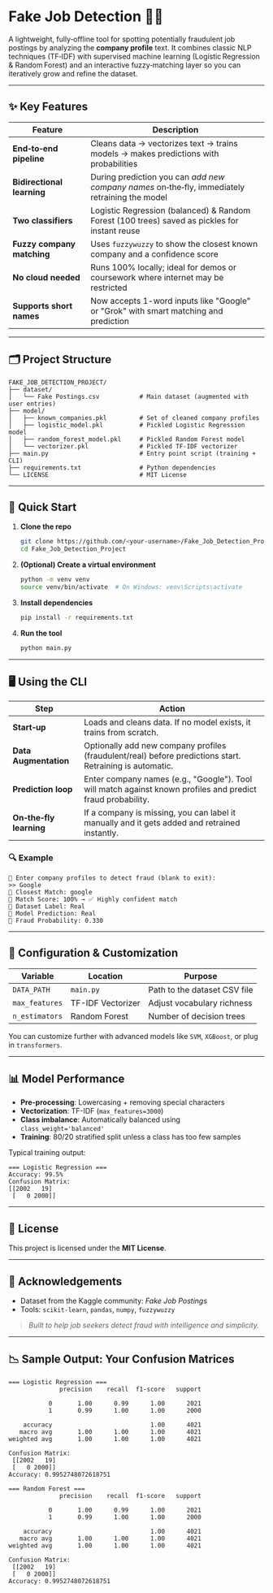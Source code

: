 
# Fake Job Detection 🚫💼

A lightweight, fully‑offline tool for spotting potentially fraudulent job postings by analyzing the **company profile** text. It combines classic NLP techniques (TF‑IDF) with supervised machine learning (Logistic Regression & Random Forest) and an interactive fuzzy‑matching layer so you can iteratively grow and refine the dataset.

---

## ✨ Key Features

| Feature                    | Description                                                                                       |
| -------------------------- | ------------------------------------------------------------------------------------------------- |
| **End‑to‑end pipeline**    | Cleans data → vectorizes text → trains models → makes predictions with probabilities              |
| **Bidirectional learning** | During prediction you can *add new company names* on‑the‑fly, immediately retraining the model    |
| **Two classifiers**        | Logistic Regression (balanced) & Random Forest (100 trees) saved as pickles for instant reuse     |
| **Fuzzy company matching** | Uses `fuzzywuzzy` to show the closest known company and a confidence score                        |
| **No cloud needed**        | Runs 100% locally; ideal for demos or coursework where internet may be restricted                 |
| **Supports short names**   | Now accepts 1-word inputs like "Google" or "Grok" with smart matching and prediction               |

---

## 🗂 Project Structure

```text
FAKE_JOB_DETECTION_PROJECT/
├── dataset/
│   └── Fake Postings.csv           # Main dataset (augmented with user entries)
├── model/
│   ├── known_companies.pkl         # Set of cleaned company profiles
│   ├── logistic_model.pkl          # Pickled Logistic Regression model
│   ├── random_forest_model.pkl     # Pickled Random Forest model
│   └── vectorizer.pkl              # Pickled TF‑IDF vectorizer
├── main.py                         # Entry point script (training + CLI)
├── requirements.txt                # Python dependencies
└── LICENSE                         # MIT License
```

---

## 🚀 Quick Start

1. **Clone the repo**
   ```bash
   git clone https://github.com/<your-username>/Fake_Job_Detection_Project.git
   cd Fake_Job_Detection_Project
   ```

2. **(Optional) Create a virtual environment**
   ```bash
   python -m venv venv
   source venv/bin/activate  # On Windows: venv\Scripts\activate
   ```

3. **Install dependencies**
   ```bash
   pip install -r requirements.txt
   ```

4. **Run the tool**
   ```bash
   python main.py
   ```

---

## 🖥️ Using the CLI

| Step                     | Action                                                                                                           |
| ------------------------ | ---------------------------------------------------------------------------------------------------------------- |
| **Start‑up**             | Loads and cleans data. If no model exists, it trains from scratch.                                               |
| **Data Augmentation**    | Optionally add new company profiles (fraudulent/real) before predictions start. Retraining is automatic.         |
| **Prediction loop**      | Enter company names (e.g., "Google"). Tool will match against known profiles and predict fraud probability.       |
| **On‑the‑fly learning**  | If a company is missing, you can label it manually and it gets added and retrained instantly.                    |

### 🔍 Example

```text
🧠 Enter company profiles to detect fraud (blank to exit):
>> Google
🔹 Closest Match: google
🔹 Match Score: 100% → ✅ Highly confident match
🔹 Dataset Label: Real
🔹 Model Prediction: Real
🔹 Fraud Probability: 0.330
```

---

## 🔧 Configuration & Customization

| Variable       | Location           | Purpose                                                                 |
| -------------- | ------------------ | ----------------------------------------------------------------------- |
| `DATA_PATH`    | `main.py`          | Path to the dataset CSV file                                            |
| `max_features` | TF-IDF Vectorizer  | Adjust vocabulary richness                                              |
| `n_estimators` | Random Forest      | Number of decision trees                                                |

You can customize further with advanced models like `SVM`, `XGBoost`, or plug in `transformers`.

---

## 📊 Model Performance

- **Pre-processing**: Lowercasing + removing special characters
- **Vectorization**: TF-IDF (`max_features=3000`)
- **Class imbalance**: Automatically balanced using `class_weight='balanced'`
- **Training**: 80/20 stratified split unless a class has too few samples

Typical training output:

```
=== Logistic Regression ===
Accuracy: 99.5%
Confusion Matrix:
[[2002   19]
 [   0 2000]]
```

---

## 📄 License

This project is licensed under the **MIT License**.

---

## 🙏 Acknowledgements

- Dataset from the Kaggle community: *Fake Job Postings*
- Tools: `scikit-learn`, `pandas`, `numpy`, `fuzzywuzzy`

> *Built to help job seekers detect fraud with intelligence and simplicity.*

---
## 📉 Sample Output: Your Confusion Matrices
```
=== Logistic Regression ===
              precision    recall  f1-score   support

           0       1.00      0.99      1.00      2021
           1       0.99      1.00      1.00      2000

    accuracy                           1.00      4021
   macro avg       1.00      1.00      1.00      4021
weighted avg       1.00      1.00      1.00      4021

Confusion Matrix:
 [[2002   19]
 [   0 2000]]
Accuracy: 0.9952748072618751

=== Random Forest ===
              precision    recall  f1-score   support

           0       1.00      0.99      1.00      2021
           1       0.99      1.00      1.00      2000

    accuracy                           1.00      4021
   macro avg       1.00      1.00      1.00      4021
weighted avg       1.00      1.00      1.00      4021

Confusion Matrix:
 [[2002   19]
 [   0 2000]]
Accuracy: 0.9952748072618751
```
